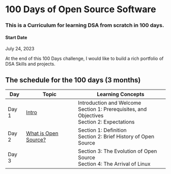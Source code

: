 # 100 Days of  Open Source Software
### This is a Curriculum for learning DSA from scratch in 100 days.

#### Start Date
July 24, 2023

At the end of this 100 Days challenge, I would like to build a rich portfolio of DSA Skills and projects.

## The schedule for the 100 days (3 months)

Day        | Topic      | Learning Concepts |
------------- | ------------- | --------------- | 
Day 1 | [Intro](https://github.com/open-sauced/intro/blob/main/01-intro.md) |Introduction and Welcome  </br> Section 1: Prerequisites, and Objectives  </br> Section 2: Expectations | 
Day 2 | [What is Open Source?](https://github.com/open-sauced/intro/blob/main/02-what-is-open-source.md) |Section 1: Definition  </br> Section 2: Brief History of Open Source| 
Day 3 | |Section 3: The Evolution of Open Source  </br> Section 4: The Arrival of Linux| 
